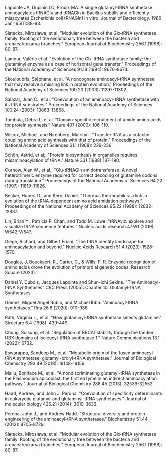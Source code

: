 Lapointe JA, Duplain LO, Proulx MA. A single glutamyl-tRNA synthetase aminoacylates tRNAGlu and tRNAGln in Bacillus subtilis and efficiently misacylates Escherichia coli tRNAGln1 in vitro. Journal of Bacteriology. 1986 Jan;165(1):88-93.

Siatecka, Miroslawa, et al. "Modular evolution of the Glx‐tRNA synthetase family: Rooting of the evolutionary tree between the bacteria and archaea/eukarya branches." European Journal of Biochemistry 256.1 (1998): 80-87.

Lamour, Valérie et al. "Evolution of the Glx-tRNA synthetase family: the glutaminyl enzyme as a case of horizontal gene transfer." Proceedings of the National Academy of Sciences 91.18 (1994): 8670–8674.

Skouloubris, Stéphane, et al. "A noncognate aminoacyl-tRNA synthetase that may resolve a missing link in protein evolution." Proceedings of the National Academy of Sciences 100.20 (2003): 11297-11302.

Salazar, Juan C., et al. "Coevolution of an aminoacyl-tRNA synthetase with its tRNA substrates." Proceedings of the National Academy of Sciences 100.24 (2003): 13863-13868.

Tumbula, Debra L. et al. "Domain-specific recruitment of amide amino acids for protein synthesis." Nature 407 (2000): 106-110.

Wilcox, Michael, and Nirenberg, Marshall. "Transfer RNA as a cofactor coupling amino acid synthesis with that of protein." Proceedings of the National Academy of Sciences 61.1 (1968): 229-236.

Schön, Astrid, et al;, "Protein biosynthesis in organelles requires misaminoacylation of tRNA." Nature 331 (1988) 187-190.

Curnow, Alan W., et al., "Glu-tRNAGln amidotransferase: A novel heterotrimeric enzyme required for correct decoding of glutamine codons during translation." Proceedings of the National Academy of Sciences 94.22 (1997): 11819–11826.

Becker, Hubert D., and Kern, Daniel. "Thermus thermophilus: a link in evolution of the tRNA-dependent amino acid amidation pathways." Proceedings of the National Academy of Sciences 95.22 (1998): 12832-12837.




Lin, Brian Y., Patricia P. Chan, and Todd M. Lowe. "tRNAviz: explore and visualize tRNA sequence features." Nucleic acids research 47.W1 (2019): W542-W547.

Giegé, Richard, and Gilbert Eriani. "The tRNA identity landscape for aminoacylation and beyond." Nucleic Acids Research 51.4 (2023): 1528-1570.


Douglas, J, Bouckaert, R., Carter, C., & Wills, P. R. Enzymic recognition of amino acids drove the evolution of primordial genetic codes. Research Square (2023).


Daniel Y. Dubois, Jacques Lapointe and Shun-ichi Sekine. "The Aminoacyl-tRNA Synthetases" CRC Press (2005): Chapter 10: Glutamyl-tRNA Synthetases.




Gomez, Miguel Angel Rubio, and Michael Ibba. "Aminoacyl-tRNA synthetases." Rna 26.8 (2020): 910-936.




Rath, Virginia L., et al. "How glutaminyl-tRNA synthetase selects glutamine." Structure 6.4 (1998): 439-449.



Chung, Scisung, et al. "Regulation of BRCA1 stability through the tandem UBX domains of isoleucyl-tRNA synthetase 1." Nature Communications 13.1 (2022): 6732.



Eswarappa, Sandeep M., et al. "Metabolic origin of the fused aminoacyl-tRNA synthetase, glutamyl-prolyl-tRNA synthetase." Journal of Biological Chemistry 293.49 (2018): 19148-19156.






Mailu, Boniface M., et al. "A nondiscriminating glutamyl-tRNA synthetase in the Plasmodium apicoplast: the first enzyme in an indirect aminoacylation pathway." Journal of Biological Chemistry 288.45 (2013): 32539-32552.





Hadd, Andrew, and John J. Perona. "Coevolution of specificity determinants in eukaryotic glutamyl-and glutaminyl-tRNA synthetases." Journal of molecular biology 426.21 (2014): 3619-3633.





Perona, John J., and Andrew Hadd. "Structural diversity and protein engineering of the aminoacyl-tRNA synthetases." Biochemistry 51.44 (2012): 8705-8729.



Siatecka, Miroslawa, et al. "Modular evolution of the Glx‐tRNA synthetase family: Rooting of the evolutionary tree between the bacteria and archaea/eukarya branches." European Journal of Biochemistry 256.1 (1998): 80-87.



